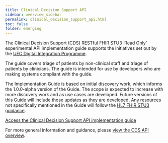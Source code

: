 ```yaml
---
title: Clinical Decision Support API
sidebar: overview_sidebar
permalink: clinical_decision_support_api.html
toc: false
folder: emerging
---
```


The Clinical Decision Support (CDS) RESTful FHIR STU3 ‘Read Only’ experimental API implementation guide supports the initiatives set out by the [UEC Digital Integration Programme](https://digital.nhs.uk/about-nhs-digital/our-work/transforming-health-and-care-through-technology/urgent-and-emergency-care-domain-b/urgent-and-emergency-care-digital-integration).

The guide covers triage of patients by non-clinical staff and triage of patients by clinicians. The guide is intended for use by developers who are making systems compliant with the guide.

The Implementation Guide is based on initial discovery work, which informs the 1.0.0-alpha version of the Guide. The scope is expected to increase with more discovery work and as use cases are developed. Future versions of this Guide will include those updates as they are developed. Any resources not specifically mentioned in the Guide will follow the [HL7 FHIR STU3 guidance](https://www.hl7.org/fhir/stu3/index.html).

[Access the Clinical Decision Support API implementation guide](https://developer.nhs.uk/apis/cds-api/)

For more general information and guidance, please [view the CDS API overview](cds-api-overview.html).
